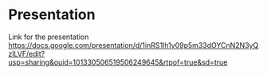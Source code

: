 # Presentation

Link for the presentation
https://docs.google.com/presentation/d/1inRS1Ih1y09p5m33dOYCnN2N3yQzlLVF/edit?usp=sharing&ouid=101330506519506249645&rtpof=true&sd=true
